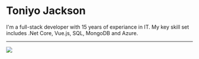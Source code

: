 # Toniyo Jackson
I'm a full-stack developer with 15 years of experiance in IT. My key skill set includes .Net Core, Vue.js, SQL, MongoDB and Azure.

---
[![](https://visitcount.itsvg.in/api?id=toniyojackson&label=Profile%20Views&color=1&icon=0&pretty=false)](https://visitcount.itsvg.in)
